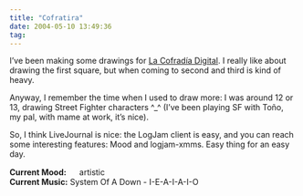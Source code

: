 ```yaml
---
title: "Cofratira"
date: 2004-05-10 13:49:36
tag: 
---
```

<p>I&#8217;ve been making some drawings for <a href="http://www.cofradia.org/">La Cofradía Digital</a>. I really like about drawing the first square, but when coming to second and third is kind of heavy.</p>

<p>Anyway, I remember the time when I used to draw more: I was around 12 or 13, drawing Street Fighter characters ^_^ (I&#8217;ve been playing SF with Toño, my pal, with mame at work, it&#8217;s nice).</p>

<p>So, I think LiveJournal is nice: the LogJam client is easy, and you can reach some interesting features: Mood and logjam-xmms. Easy thing for an easy day.</p>

<p><strong>Current Mood:</strong> <img width="15" height="15" src="http://stat.livejournal.com/img/mood/growf/smileys/artistic.gif"/> artistic<br/><strong>Current Music:</strong> System Of A Down - I-E-A-I-A-I-O</p>
